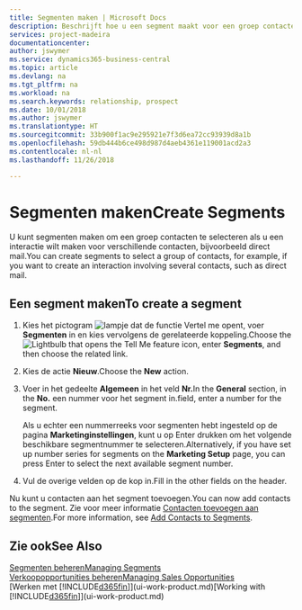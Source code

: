 ```yaml
---
title: Segmenten maken | Microsoft Docs
description: Beschrijft hoe u een segment maakt voor een groep contacten in Business Central, bijvoorbeeld om verschillende contacten een direct mail te sturen.
services: project-madeira
documentationcenter: 
author: jswymer
ms.service: dynamics365-business-central
ms.topic: article
ms.devlang: na
ms.tgt_pltfrm: na
ms.workload: na
ms.search.keywords: relationship, prospect
ms.date: 10/01/2018
ms.author: jswymer
ms.translationtype: HT
ms.sourcegitcommit: 33b900f1ac9e295921e7f3d6ea72cc93939d8a1b
ms.openlocfilehash: 59db444b6ce498d987d4aeb4361e119001acd2a3
ms.contentlocale: nl-nl
ms.lasthandoff: 11/26/2018

---
```

# <a name="create-segments"></a><span data-ttu-id="8ecd2-103">Segmenten maken</span><span class="sxs-lookup"><span data-stu-id="8ecd2-103">Create Segments</span></span>
<span data-ttu-id="8ecd2-104">U kunt segmenten maken om een groep contacten te selecteren als u een interactie wilt maken voor verschillende contacten, bijvoorbeeld direct mail.</span><span class="sxs-lookup"><span data-stu-id="8ecd2-104">You can create segments to select a group of contacts, for example, if you want to create an interaction involving several contacts, such as direct mail.</span></span>

## <a name="to-create-a-segment"></a><span data-ttu-id="8ecd2-105">Een segment maken</span><span class="sxs-lookup"><span data-stu-id="8ecd2-105">To create a segment</span></span>
1. <span data-ttu-id="8ecd2-106">Kies het pictogram ![lampje dat de functie Vertel me opent](media/ui-search/search_small.png "Vertel me wat u wilt doen"), voer **Segmenten** in en kies vervolgens de gerelateerde koppeling.</span><span class="sxs-lookup"><span data-stu-id="8ecd2-106">Choose the ![Lightbulb that opens the Tell Me feature](media/ui-search/search_small.png "Tell me what you want to do") icon, enter **Segments**, and then choose the related link.</span></span>
2. <span data-ttu-id="8ecd2-107">Kies de actie **Nieuw**.</span><span class="sxs-lookup"><span data-stu-id="8ecd2-107">Choose the **New** action.</span></span>
3. <span data-ttu-id="8ecd2-108">Voer in het gedeelte **Algemeen** in het veld **Nr.**</span><span class="sxs-lookup"><span data-stu-id="8ecd2-108">In the **General** section, in the **No.**</span></span> <span data-ttu-id="8ecd2-109">een nummer voor het segment in.</span><span class="sxs-lookup"><span data-stu-id="8ecd2-109">field, enter a number for the segment.</span></span>

    <span data-ttu-id="8ecd2-110">Als u echter een nummerreeks voor segmenten hebt ingesteld op de pagina **Marketinginstellingen**, kunt u op Enter drukken om het volgende beschikbare segmentnummer te selecteren.</span><span class="sxs-lookup"><span data-stu-id="8ecd2-110">Alternatively, if you have set up number series for segments on the **Marketing Setup** page, you can press Enter to select the next available segment number.</span></span>
4. <span data-ttu-id="8ecd2-111">Vul de overige velden op de kop in.</span><span class="sxs-lookup"><span data-stu-id="8ecd2-111">Fill in the other fields on the header.</span></span>

<span data-ttu-id="8ecd2-112">Nu kunt u contacten aan het segment toevoegen.</span><span class="sxs-lookup"><span data-stu-id="8ecd2-112">You can now add contacts to the segment.</span></span> <span data-ttu-id="8ecd2-113">Zie voor meer informatie [Contacten toevoegen aan segmenten](marketing-add-contact-segment.md).</span><span class="sxs-lookup"><span data-stu-id="8ecd2-113">For more information, see [Add Contacts to Segments](marketing-add-contact-segment.md).</span></span>

## <a name="see-also"></a><span data-ttu-id="8ecd2-114">Zie ook</span><span class="sxs-lookup"><span data-stu-id="8ecd2-114">See Also</span></span>
[<span data-ttu-id="8ecd2-115">Segmenten beheren</span><span class="sxs-lookup"><span data-stu-id="8ecd2-115">Managing Segments</span></span>](marketing-segments.md)  
[<span data-ttu-id="8ecd2-116">Verkoopopportunities beheren</span><span class="sxs-lookup"><span data-stu-id="8ecd2-116">Managing Sales Opportunities</span></span>](marketing-manage-sales-opportunities.md)  
<span data-ttu-id="8ecd2-117">[Werken met [!INCLUDE[d365fin](includes/d365fin_md.md)]](ui-work-product.md)</span><span class="sxs-lookup"><span data-stu-id="8ecd2-117">[Working with [!INCLUDE[d365fin](includes/d365fin_md.md)]](ui-work-product.md)</span></span>  

